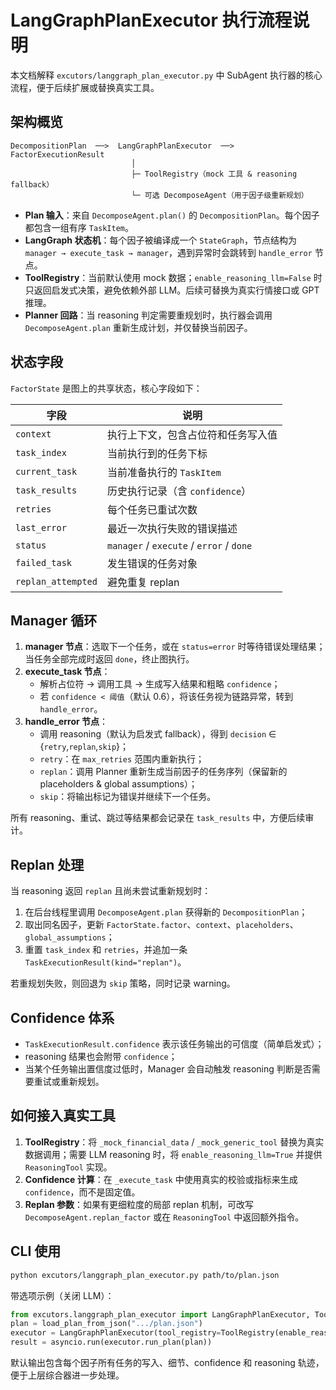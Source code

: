 # LangGraphPlanExecutor 执行流程说明

本文档解释 `excutors/langgraph_plan_executor.py` 中 SubAgent 执行器的核心流程，便于后续扩展或替换真实工具。

## 架构概览

```
DecompositionPlan  ──>  LangGraphPlanExecutor  ──>  FactorExecutionResult
                           │
                           ├─ ToolRegistry（mock 工具 & reasoning fallback）
                           └─ 可选 DecomposeAgent（用于因子级重新规划）
```

- **Plan 输入**：来自 `DecomposeAgent.plan()` 的 `DecompositionPlan`。每个因子都包含一组有序 `TaskItem`。
- **LangGraph 状态机**：每个因子被编译成一个 `StateGraph`，节点结构为 `manager → execute_task → manager`，遇到异常时会跳转到 `handle_error` 节点。
- **ToolRegistry**：当前默认使用 mock 数据；`enable_reasoning_llm=False` 时只返回启发式决策，避免依赖外部 LLM。后续可替换为真实行情接口或 GPT 推理。
- **Planner 回路**：当 reasoning 判定需要重规划时，执行器会调用 `DecomposeAgent.plan` 重新生成计划，并仅替换当前因子。

## 状态字段

`FactorState` 是图上的共享状态，核心字段如下：

| 字段             | 说明                                 |
|------------------|--------------------------------------|
| `context`        | 执行上下文，包含占位符和任务写入值       |
| `task_index`     | 当前执行到的任务下标                     |
| `current_task`   | 当前准备执行的 `TaskItem`              |
| `task_results`   | 历史执行记录（含 `confidence`）         |
| `retries`        | 每个任务已重试次数                      |
| `last_error`     | 最近一次执行失败的错误描述               |
| `status`         | `manager` / `execute` / `error` / `done` |
| `failed_task`    | 发生错误的任务对象                      |
| `replan_attempted` | 避免重复 replan                      |

## Manager 循环

1. **manager 节点**：选取下一个任务，或在 `status=error` 时等待错误处理结果；当任务全部完成时返回 `done`，终止图执行。
2. **execute_task 节点**：
   - 解析占位符 → 调用工具 → 生成写入结果和粗略 `confidence`；
   - 若 `confidence < 阈值`（默认 0.6），将该任务视为链路异常，转到 `handle_error`。
3. **handle_error 节点**：
   - 调用 reasoning（默认为启发式 fallback），得到 `decision` ∈ {`retry`,`replan`,`skip`}；
   - `retry`：在 `max_retries` 范围内重新执行；
   - `replan`：调用 Planner 重新生成当前因子的任务序列（保留新的 placeholders & global assumptions）；
   - `skip`：将输出标记为错误并继续下一个任务。

所有 reasoning、重试、跳过等结果都会记录在 `task_results` 中，方便后续审计。

## Replan 处理

当 reasoning 返回 `replan` 且尚未尝试重新规划时：

1. 在后台线程里调用 `DecomposeAgent.plan` 获得新的 `DecompositionPlan`；
2. 取出同名因子，更新 `FactorState.factor`、`context`、`placeholders`、`global_assumptions`；
3. 重置 `task_index` 和 `retries`，并追加一条 `TaskExecutionResult(kind="replan")`。

若重规划失败，则回退为 `skip` 策略，同时记录 warning。

## Confidence 体系

- `TaskExecutionResult.confidence` 表示该任务输出的可信度（简单启发式）；
- reasoning 结果也会附带 `confidence`；
- 当某个任务输出置信度过低时，Manager 会自动触发 reasoning 判断是否需要重试或重新规划。

## 如何接入真实工具

1. **ToolRegistry**：将 `_mock_financial_data` / `_mock_generic_tool` 替换为真实数据调用；需要 LLM reasoning 时，将 `enable_reasoning_llm=True` 并提供 `ReasoningTool` 实现。
2. **Confidence 计算**：在 `_execute_task` 中使用真实的校验或指标来生成 `confidence`，而不是固定值。
3. **Replan 参数**：如果有更细粒度的局部 replan 机制，可改写 `DecomposeAgent.replan_factor` 或在 `ReasoningTool` 中返回额外指令。

## CLI 使用

```bash
python excutors/langgraph_plan_executor.py path/to/plan.json
```

带选项示例（关闭 LLM）：

```python
from excutors.langgraph_plan_executor import LangGraphPlanExecutor, ToolRegistry, load_plan_from_json
plan = load_plan_from_json(".../plan.json")
executor = LangGraphPlanExecutor(tool_registry=ToolRegistry(enable_reasoning_llm=False))
result = asyncio.run(executor.run_plan(plan))
```

默认输出包含每个因子所有任务的写入、细节、confidence 和 reasoning 轨迹，便于上层综合器进一步处理。
